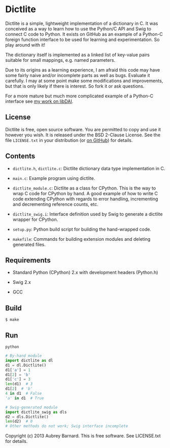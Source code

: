 Dictlite
========


Dictlite is a simple, lightweight implementation of a dictionary in C.
It was conceived as a way to learn how to use the Python/C API and Swig
to connect C code to Python.  It exists on GitHub as an example of a
Python-C foreign function interface to be used for learning and
experimentation.  So play around with it!

The dictionary itself is implemented as a linked list of key-value pairs
suitable for small mappings, e.g. named parameters.

Due to its origins as a learning experience, I am afraid this code may
have some fairly naive and/or incomplete parts as well as bugs.
Evaluate it carefully.  I may at some point make some modifications and
improvements, but that is only likely if there is interest.  So fork it
or ask questions.

For a more mature but much more complicated example of a Python-C
interface see [my work on
libDAI](https://github.com/afbarnard/libdai/tree/pythonswig/swig).


License
-------

Dictlite is free, open source software.  You are permitted to copy and
use it however you wish.  It is released under the BSD 2-Clause License.
See the file `LICENSE.txt` in your distribution (or [on
GitHub](https://github.com/afbarnard/dictlite/blob/master/LICENSE.txt))
for details.


Contents
--------

* `dictlite.h`, `dictlite.c`: Dictlite dictionary data type
  implementation in C.

* `main.c`: Example program using dictlite.

* `dictlite_module.c`: Dictlite as a class for CPython.  This is the way
  to wrap C code for CPython by hand.  A good example of how to write C
  code extending CPython with regards to error handling, incrementing
  and decrementing reference counts, etc.

* `dictlite_swig.i`: Interface definition used by Swig to generate a
  dictlite wrapper for CPython.

* `setup.py`: Python build script for building the hand-wrapped code.

* `makefile`: Commands for building extension modules and deleting
  generated files.


Requirements
------------

* Standard Python (CPython) 2.x with development headers (Python.h)

* Swig 2.x

* GCC


Build
-----

```shell
$ make
```

Run
---

```shell
python
```

```python
# By-hand module
import dictlite as dl
d1 = dl.Dictlite()
d1['a'] = 1
d1[2] = 'b'
d1['c'] = 3
len(d1)  # 3
d1[2]  # 'b'
4 in d1  # False
'a' in d1  # True

# Swig-generated module
import dictlite_swig as dls
d2 = dls.Dictlite()
len(d2)  # 0
# Other methods do not work; Swig interface incomplete
```


Copyright (c) 2013 Aubrey Barnard.  This is free software.  See
LICENSE.txt for details.
